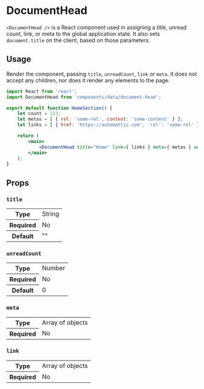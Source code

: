 DocumentHead
====

`<DocumentHead />` is a React component used in assigning a title, unread count, link, or meta to the global application state. It also sets `document.title` on the client, based on those parameters.

## Usage

Render the component, passing `title`, `unreadCount`, `link` or `meta`. It does not accept any children, nor does it render any elements to the page.

```jsx
import React from 'react';
import DocumentHead from 'components/data/document-head';

export default function HomeSection() {
	let count = 123;
	let metas = [ { rel: 'some-rel', content: 'some-content' } ];
	let links = [ { href: 'https://automattic.com', 'rel': 'some-rel' } ];

	return (
		<main>
			<DocumentHead title="Home" link={ links } meta={ metas } unreadCount={ count } />
		</main>
	);
}
```

## Props

### `title`

<table>
	<tr><th>Type</th><td>String</td></tr>
	<tr><th>Required</th><td>No</td></tr>
	<tr><th>Default</th><td>""</td></tr>
</table>

### `unreadCount`

<table>
	<tr><th>Type</th><td>Number</td></tr>
	<tr><th>Required</th><td>No</td></tr>
	<tr><th>Default</th><td>0</td></tr>
</table>

### `meta`

<table>
	<tr><th>Type</th><td>Array of objects</td></tr>
	<tr><th>Required</th><td>No</td></tr>
</table>

### `link`

<table>
	<tr><th>Type</th><td>Array of objects</td></tr>
	<tr><th>Required</th><td>No</td></tr>
</table>
